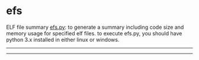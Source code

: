 # efs
ELF file summary
[efs.py](#): to generate a summary including code size and memory usage for specified elf files.
to execute efs.py, you should have python 3.x installed in either linux or windows.

---

---
